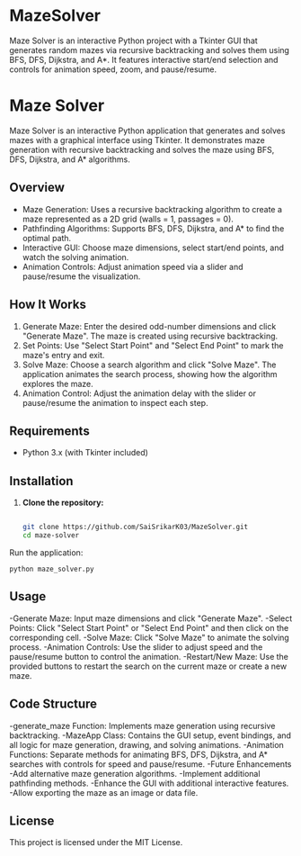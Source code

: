 # MazeSolver
Maze Solver is an interactive Python project with a Tkinter GUI that generates random mazes via recursive backtracking and solves them using BFS, DFS, Dijkstra, and A*. It features interactive start/end selection and controls for animation speed, zoom, and pause/resume.


# Maze Solver

Maze Solver is an interactive Python application that generates and solves mazes with a graphical interface using Tkinter. It demonstrates maze generation with recursive backtracking and solves the maze using BFS, DFS, Dijkstra, and A* algorithms.

## Overview

- Maze Generation: Uses a recursive backtracking algorithm to create a maze represented as a 2D grid (walls = 1, passages = 0).
- Pathfinding Algorithms: Supports BFS, DFS, Dijkstra, and A* to find the optimal path.
- Interactive GUI: Choose maze dimensions, select start/end points, and watch the solving animation.
- Animation Controls: Adjust animation speed via a slider and pause/resume the visualization.

## How It Works

1. Generate Maze: Enter the desired odd-number dimensions and click "Generate Maze". The maze is created using recursive backtracking.
2. Set Points: Use "Select Start Point" and "Select End Point" to mark the maze's entry and exit.
3. Solve Maze: Choose a search algorithm and click "Solve Maze". The application animates the search process, showing how the algorithm explores the maze.
4. Animation Control: Adjust the animation delay with the slider or pause/resume the animation to inspect each step.

## Requirements

- Python 3.x (with Tkinter included)

## Installation

1. **Clone the repository:**
   ```bash
   
   git clone https://github.com/SaiSrikarK03/MazeSolver.git
   cd maze-solver
  Run the application:
  
    python maze_solver.py
    
## Usage

-Generate Maze: Input maze dimensions and click "Generate Maze".
-Select Points: Click "Select Start Point" or "Select End Point" and then click on the corresponding cell.
-Solve Maze: Click "Solve Maze" to animate the solving process.
-Animation Controls: Use the slider to adjust speed and the pause/resume button to control the animation.
-Restart/New Maze: Use the provided buttons to restart the search on the current maze or create a new maze.

## Code Structure
-generate_maze Function: Implements maze generation using recursive backtracking.
-MazeApp Class: Contains the GUI setup, event bindings, and all logic for maze generation, drawing, and solving animations.
-Animation Functions: Separate methods for animating BFS, DFS, Dijkstra, and A* searches with controls for speed and pause/resume.
-Future Enhancements
-Add alternative maze generation algorithms.
-Implement additional pathfinding methods.
-Enhance the GUI with additional interactive features.
-Allow exporting the maze as an image or data file.

## License
This project is licensed under the MIT License.
